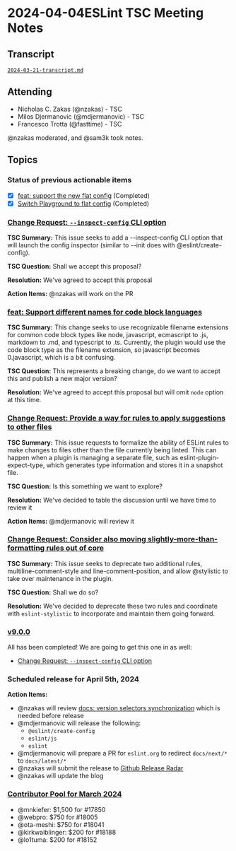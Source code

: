 # 2024-04-04ESLint TSC Meeting Notes

## Transcript

[`2024-03-21-transcript.md`](2024-03-21-transcript.md)

## Attending

- Nicholas C. Zakas (@nzakas) - TSC
- Milos Djermanovic (@mdjermanovic) - TSC
- Francesco Trotta (@fasttime) - TSC

@nzakas moderated, and @sam3k took notes.

## Topics

### Status of previous actionable items

- [x] [feat: support the new flat config](https://github.com/eslint/create-config/issues/51) (Completed)
- [x] [Switch Playground to flat config](https://github.com/eslint/eslint.org/issues/507) (Completed)

### [Change Request: `--inspect-config` CLI option](https://github.com/eslint/eslint/issues/18255)

**TSC Summary:** This issue seeks to add a --inspect-config CLI option that will launch the config inspector (similar to --init does with @eslint/create-config).

**TSC Question:** Shall we accept this proposal?

**Resolution:** We've agreed to accept this proposal

**Action Items:** @nzakas will work on the PR

### [feat: Support different names for code block languages](https://github.com/eslint/eslint-plugin-markdown/issues/245)

**TSC Summary:** This change seeks to use recognizable filename extensions for common code block types like node, javascript, ecmascript to .js, markdown to .md, and typescript to .ts. Currently, the plugin would use the code block type as the filename extension, so javascript becomes 0.javascript, which is a bit confusing.

**TSC Question:** This represents a breaking change, do we want to accept this and publish a new major version?

**Resolution:** We've agreed to accept this proposal but will omit `node` option at this time.

### [Change Request: Provide a way for rules to apply suggestions to other files](https://github.com/eslint/eslint/issues/17881)

**TSC Summary:** This issue requests to formalize the ability of ESLint rules to make changes to files other than the file currently being linted. This can happen when a plugin is managing a separate file, such as eslint-plugin-expect-type, which generates type information and stores it in a snapshot file.

**TSC Question:** Is this something we want to explore?

**Resolution:** We've decided to table the discussion until we have time to review it

**Action Items:** @mdjermanovic will review it

### [Change Request: Consider also moving slightly-more-than-formatting rules out of core](https://github.com/eslint/eslint/issues/17681)

**TSC Summary:** This issue seeks to deprecate two additional rules, multiline-comment-style and line-comment-position, and allow @stylistic to take over maintenance in the plugin.

**TSC Question:** Shall we do so?

**Resolution:** We've decided to deprecate these two rules and coordinate with `eslint-stylistic` to incorporate and maintain them going forward.

### [v9.0.0](https://github.com/orgs/eslint/projects/4/views/2)

All has been completed! We are going to get this one in as well:

* [Change Request: `--inspect-config` CLI option](https://github.com/eslint/eslint/issues/18255)

### Scheduled release for April 5th, 2024

**Action Items:**

- @nzakas will review [docs: version selectors synchronization](https://github.com/eslint/eslint/pull/18265) which is needed before release
- @mdjermanovic will release the following:
  - `@eslint/create-config`
  - `eslint/js`
  - `eslint`
- @mdjermanovic will prepare a PR for `eslint.org` to redirect `docs/next/*` to `docs/latest/*`
- @nzakas will submit the release to [Github Release Radar](https://github.com/github/release-radar)
- @nzakas will update the blog

### [Contributor Pool for March 2024](https://github.com/issues?q=org%3Aeslint+label%3A%22contributor+pool%22+merged%3A2024-03-01..2024-03-31+)

- @mnkiefer: $1,500 for #17850
- @webpro: $750 for #18005
- @ota-meshi: $750 for #18041
- @kirkwaiblinger: $200 for #18188 
- @lo1tuma: $200 for #18152 
